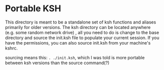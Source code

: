 # Portable KSH
This directory is meant to be a standalone set of ksh functions and aliases primarily for older versions. The ksh directory can be located anywhere (e.g. some random network drive) , all you need to do is change to the base directory and source the init.ksh file to populate your current session. If you have the permissions, you can also source init.ksh from your machine's kshrc.   

sourcing means this: `. ./init.ksh`, which I was told is more portable between ksh versions than the source command(?)
